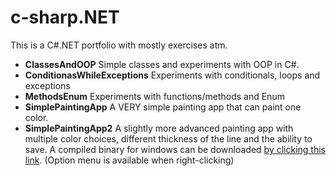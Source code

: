 # c-sharp.NET
This is a C#.NET portfolio with mostly exercises atm.

* **ClassesAndOOP** Simple classes and experiments with OOP in C#.
* **ConditionasWhileExceptions** Experiments with conditionals, loops and exceptions
* **MethodsEnum** Experiments with functions/methods and Enum
* **SimplePaintingApp** A VERY simple painting app that can paint one color.
* **SimplePaintingApp2** A slightly more advanced painting app with multiple color choices, different thickness of the line and the ability to save. A compiled binary for windows can be downloaded [by clicking this link](https://www.dropbox.com/s/yrjmzgzceizzvpu/SimplePaintingApp2.exe?dl=0). (Option menu is available when right-clicking)

